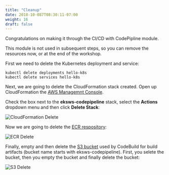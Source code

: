 ```yaml
---
title: "Cleanup"
date: 2018-10-087T08:30:11-07:00
weight: 16
draft: false
---
```


Congratulations on making it through the CI/CD with CodePipline module.

This module is not used in subsequent steps, so you can remove the resources now, or at the end of the workshop.

First we need to delete the Kubernetes deployment and service:

```
kubectl delete deployments hello-k8s
kubectl delete services hello-k8s
```

Next, we are going to delete the CloudFormation stack created. Open up CloudFormation the [AWS Managemnt Console](https://console.aws.amazon.com/cloudformation).

Check the box next to the **eksws-codepipeline** stack, select the **Actions** dropdown menu and then click **Delete Stack**:

![CloudFormation Delete](/images/codepipeline/cloudformation_delete.png)

Now we are going to delete the [ECR respository](https://console.aws.amazon.com/ecs/home#/repositories):

![ECR Delete](/images/codepipeline/ecr_delete.png)

Finally, empty and then delete the [S3 bucket](https://s3.console.aws.amazon.com/s3/home) used by CodeBuild for build artifacts (bucket name starts with eksws-codepipeline). First,
you selete the bucket, then you empty the bucket and finally delete the bucket:

![S3 Delete](/images/codepipeline/s3_delete.png)

